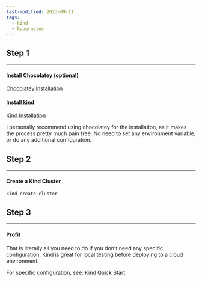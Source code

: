 ```yaml
---
last-modified: 2023-09-11
tags:
  - kind
  - kubernetes
---
```

## Step 1
---
#### Install Chocolatey (optional)
[Chocolatey Installation](https://chocolatey.org/install)

#### Install kind
[Kind Installation](https://kind.sigs.k8s.io/docs/user/quick-start/#installation) 

I personally recommend using chocolatey for the installation, as it makes the process pretty much pain free. No need to set any environment variable, or do any additional configuration.
## Step 2
---
#### Create a Kind Cluster

```shell
kind create cluster
```

## Step 3
---
#### Profit

That is literally all you need to do if you don't need any specific configuration. Kind is great for local testing before deploying to a cloud environment.

For specific configuration, see: [Kind Quick Start](https://kind.sigs.k8s.io/docs/user/quick-start/)
